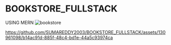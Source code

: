 # BOOKSTORE_FULLSTACK
USING MERN
![bookstore](https://github.com/SUMAREDDY2003/BOOKSTORE_FULLSTACK/assets/130961098/e6403e34-0572-4ebb-bed9-83ed29ed27be)



https://github.com/SUMAREDDY2003/BOOKSTORE_FULLSTACK/assets/130961098/b14ac91d-885f-48c4-bd1e-44a5c93974ca

